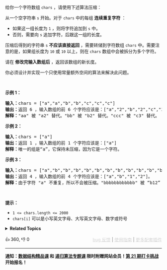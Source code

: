 <p>给你一个字符数组 <code>chars</code> ，请使用下述算法压缩：</p>

<p>从一个空字符串 <code>s</code> 开始。对于 <code>chars</code> 中的每组 <strong>连续重复字符</strong> ：</p>

<ul> 
 <li>如果这一组长度为 <code>1</code> ，则将字符追加到 <code>s</code> 中。</li> 
 <li>否则，需要向 <code>s</code> 追加字符，后跟这一组的长度。</li> 
</ul>

<p>压缩后得到的字符串 <code>s</code> <strong>不应该直接返回</strong> ，需要转储到字符数组 <code>chars</code> 中。需要注意的是，如果组长度为 <code>10</code> 或 <code>10</code> 以上，则在 <code>chars</code> 数组中会被拆分为多个字符。</p>

<p>请在 <strong>修改完输入数组后</strong> ，返回该数组的新长度。</p>

<p>你必须设计并实现一个只使用常量额外空间的算法来解决此问题。</p>

<p>&nbsp;</p>

<p><strong>示例 1：</strong></p>

<pre>
<strong>输入：</strong>chars = ["a","a","b","b","c","c","c"]
<strong>输出：</strong>返回 6 ，输入数组的前 6 个字符应该是：["a","2","b","2","c","3"]
<strong>解释：</strong>"aa" 被 "a2" 替代。"bb" 被 "b2" 替代。"ccc" 被 "c3" 替代。
</pre>

<p><strong>示例 2：</strong></p>

<pre>
<strong>输入：</strong>chars = ["a"]
<strong>输出：</strong>返回 1 ，输入数组的前 1 个字符应该是：["a"]
<strong>解释：</strong>唯一的组是“a”，它保持未压缩，因为它是一个字符。
</pre>

<p><strong>示例 3：</strong></p>

<pre>
<strong>输入：</strong>chars = ["a","b","b","b","b","b","b","b","b","b","b","b","b"]
<strong>输出：</strong>返回 4 ，输入数组的前 4 个字符应该是：["a","b","1","2"]。
<strong>解释：</strong>由于字符 "a" 不重复，所以不会被压缩。"bbbbbbbbbbbb" 被 “b12” 替代。
</pre>

<p>&nbsp;</p>

<p><strong>提示：</strong></p>

<ul> 
 <li><code>1 &lt;= chars.length &lt;= 2000</code></li> 
 <li><code>chars[i]</code> 可以是小写英文字母、大写英文字母、数字或符号</li> 
</ul>

<details><summary><strong>Related Topics</strong></summary>双指针 | 字符串</details><br>

<div>👍 360, 👎 0<span style='float: right;'><span style='color: gray;'><a href='https://github.com/labuladong/fucking-algorithm/discussions/939' target='_blank' style='color: lightgray;text-decoration: underline;'>bug 反馈</a> | <a href='https://labuladong.gitee.io/article/fname.html?fname=jb插件简介' target='_blank' style='color: lightgray;text-decoration: underline;'>使用指南</a> | <a href='https://labuladong.github.io/algo/images/others/%E5%85%A8%E5%AE%B6%E6%A1%B6.jpg' target='_blank' style='color: lightgray;text-decoration: underline;'>更多配套插件</a></span></span></div>

<div id="labuladong"><hr>

**通知：[数据结构精品课](https://aep.h5.xeknow.com/s/1XJHEO) 和 [递归算法专题课](https://aep.xet.tech/s/3YGcq3) 限时附赠网站会员！[第 21 期打卡挑战](https://opedk.xet.tech/s/4ptSo2) 开始报名！**

</div>



